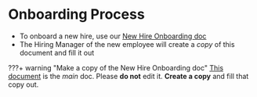 # Onboarding Process

- To onboard a new hire, use our [New Hire Onboarding doc](https://docs.google.com/document/d/1qi8HNBELeCl_8DOpF5EkVIOTShhIh-ZF9fCcNkijKCw/edit?usp=sharing)
- The Hiring Manager of the new employee will create a _copy_ of this document and fill it out

???+ warning "Make a copy of the New Hire Onboarding doc"
    [This document](https://docs.google.com/document/d/1qi8HNBELeCl_8DOpF5EkVIOTShhIh-ZF9fCcNkijKCw/edit?usp=sharing) is the _main_ doc. Please **do not** edit it. **Create a copy** and fill that copy out.
